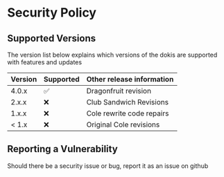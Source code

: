 # Security Policy

## Supported Versions

The version list below explains which versions of the dokis are supported with features and updates

| Version | Supported          | Other release information |
| ------- | ------------------ |---------------------------|
| 4.0.x   | :white_check_mark: | Dragonfruit revision      |
| 2.x.x   | :x:                | Club Sandwich Revisions   |
| 1.x.x   | :x:                | Cole rewrite code repairs |
| < 1.x   | :x:                | Original Cole revisions   |

## Reporting a Vulnerability

Should there be a security issue or bug, report it as an issue on github

